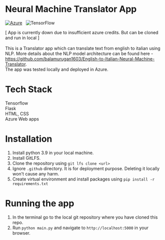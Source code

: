 # Neural Machine Translator App
[![Azure](https://badgen.net/badge/icon/azure?icon=azure&label)](https://azure.microsoft.com) &nbsp; ![TensorFlow](https://img.shields.io/badge/TensorFlow-%23FF6F00.svg?style=flat&logo=TensorFlow&logoColor=white&labelColor=545454)

[ App is currently down due to insufficient azure credits. But can be cloned and run in local ]
<br><br>This is a Translator app which can translate text from english to italian using NLP. More details about the NLP model architecture can be found here - https://github.com/balamurugan1603/English-to-Italian-Neural-Machine-Translator.
<br>The app was tested locally and deployed in Azure.

# Tech Stack
Tensorflow<br>
Flask<br>
HTML, CSS<br>
Azure Web apps

# Installation
1. Install python 3.9 in your local machine.
2. Install GitLFS.
3. Clone the repository using ```git lfs clone <url>```
4. Ignore ```.github``` directory. It is for deployment purpose. Deleting it locally won't cause any harm.
5. Create virtual environment and install packages using ```pip install -r requirements.txt```

# Running the app
1. In the terminal go to the local git repository where you have cloned this repo.
2. Run ```python main.py``` and navigate to ```http://localhost:5000``` in your browser.
